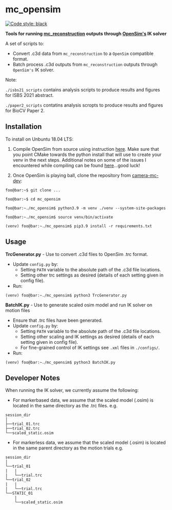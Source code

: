 # mc_opensim

<a href="https://github.com/psf/black"><img alt="Code style: black" src="https://img.shields.io/badge/code%20style-black-000000.svg"></a>

**Tools for running [mc_reconstruction](https://github.com/camera-mc-dev) outputs through [OpenSim's](https://github.com/opensim-org/opensim-core) IK solver**

A set of scripts to:
- Convert .c3d data from `mc_reconstruction` to a `OpenSim` compatible format.
- Batch process .c3d outputs from `mc_reconstruction` outputs through `OpenSim's` IK solver.

Note:

`./isbs21_scripts` contains analysis scripts to produce results and figures for ISBS 2021 abstract.

`./paper2_scripts` contatins analysis scropts to produce results and figures for BioCV Paper 2.

## Installation

To install on Unbuntu 18.04 LTS:

1) Compile OpenSim from source using instruction [here](https://github.com/opensim-org/opensim-core#on-ubuntu-using-unix-makefiles). Make sure that you point CMake towards the python install that will use to create your venv in the next steps. Additional notes on some of the issues I encountered while compiling can be found [here](./opensim_install_notes.md)...good luck!

2) Once OpenSim is playing ball, clone the repository from [camera-mc-dev](https://github.com/camera-mc-dev):

```console
foo@bar:~$ git clone ...
```

```console
foo@bar:~$ cd mc_opensim
```

```console
foo@bar:~./mc_opensim$ python3.9 -m venv ./venv --system-site-packages
```

```console
foo@bar:~./mc_opensim$ source venv/bin/activate
```

```console
(venv) foo@bar:~./mc_opensim$ pip3.9 install -r requirements.txt
```

## Usage

**TrcGenerator.py** - Use to convert .c3d files to OpenSim .trc format.

- Update `config.py` by:
  - Setting `PATH` variable to the absolute path of the .c3d file locations.
  - Setting other trc settings as desired (details of each setting given in config file).
- Run:

```console
(venv) foo@bar:~./mc_opensim$ python3 TrcGenerator.py
```

**BatchIK.py** - Use to generate scaled osim model and run IK solver on motion files

- Ensure that .trc files have been generated.
- Update `config.py` by:
  - Setting `PATH` variable to the absolute path of the .c3d file locations.
  - Setting other scaling and IK settings as desired (details of each setting given in config file).
  - For fine-grained control of IK settings see `.xml` files in `./configs/`.
- Run:

```console
(venv) foo@bar:~./mc_opensim$ python3 BatchIK.py
```

## Developer Notes

When running the IK solver, we currently assume the following:

- For markerbased data, we assume that the scaled model (.osim) is located in the same directory as the .trc files. e.g.

```console
session_dir
│
├──trial_01.trc
├──trial_02.trc
└──scaled_static.osim
```

- For markerless data, we assume that the scaled model (.osim) is located in the same parent directory as the motion trials e.g.

```console
session_dir
│
└──trial_01
|   |
|   └──trial.trc
└──trial_02
|   |
|   └──trial.trc
└──STATIC_01
    |
    └──scaled_static.osim
```
